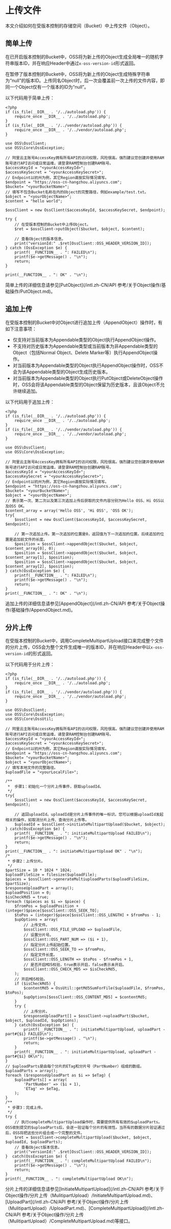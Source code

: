 # 上传文件

本文介绍如何在受版本控制的存储空间（Bucket）中上传文件（Object）。

## 简单上传

在已开启版本控制的Bucket中，OSS将为新上传的Object生成全局唯一的随机字符串版本ID，并在响应Header中通过`x-oss-version-id`形式返回。

在暂停了版本控制的Bucket中，OSS将为新上传的Object生成特殊字符串为“null”的版本ID。上传同名Object时，后一次会覆盖前一次上传的文件内容，即同一个Object仅有一个版本的ID为“null”。

以下代码用于简单上传：

```
<?php
if (is_file(__DIR__ . '/../autoload.php')) {
    require_once __DIR__ . '/../autoload.php';
}
if (is_file(__DIR__ . '/../vendor/autoload.php')) {
    require_once __DIR__ . '/../vendor/autoload.php';
}

use OSS\OssClient;
use OSS\Core\OssException;

// 阿里云主账号AccessKey拥有所有API的访问权限，风险很高。强烈建议您创建并使用RAM账号进行API访问或日常运维，请登录RAM控制台创建RAM账号。
$accessKeyId = "<yourAccessKeyId>";
$accessKeySecret = "<yourAccessKeySecret>";
// Endpoint以杭州为例，其它Region请按实际情况填写。
$endpoint = "https://oss-cn-hangzhou.aliyuncs.com";
$bucket= "<yourBucketName>";
// 填写不包含Bucket名称在内的Object的完整路径，例如example/test.txt。
$object = "<yourObjectName>";
$content = "hello world";

$ossClient = new OssClient($accessKeyId, $accessKeySecret, $endpoint);

try {
    // 在受版本控制的Bucket中上传Object。
    $ret = $ossClient->putObject($bucket, $object, $content);

    // 查看Object的版本信息。
    print("versionId:" .$ret[OssClient::OSS_HEADER_VERSION_ID]);
} catch (OssException $e) {
    printf(__FUNCTION__ . ": FAILED\n");
    printf($e->getMessage() . "\n");
    return;
}

print(__FUNCTION__ . ": OK" . "\n");
```

简单上传的详细信息请参见[PutObject](/intl.zh-CN/API 参考/关于Object操作/基础操作/PutObject.md)。

## 追加上传

在受版本控制的Bucket中对Object进行追加上传（AppendObject）操作时，有如下注意事项：

-   仅支持对当前版本为Appendable类型的Object执行AppendObject操作。
-   不支持对历史版本为Appendable类型或当前版本为非Appendable类型的Object（包括Normal Object、Delete Marker等）执行AppendObject操作。
-   对当前版本为Appendable类型的Object执行AppendObject操作时，OSS不会为该Appendable类型的Object生成历史版本。
-   对当前版本为Appendable类型的Object执行PutObject或DeleteObject操作时，OSS会将该Appendable类型的Object保留为历史版本，且该Object不允许继续追加。

以下代码用于追加上传：

```
<?php
if (is_file(__DIR__ . '/../autoload.php')) {
    require_once __DIR__ . '/../autoload.php';
}
if (is_file(__DIR__ . '/../vendor/autoload.php')) {
    require_once __DIR__ . '/../vendor/autoload.php';
}

use OSS\OssClient;
use OSS\Core\OssException;

// 阿里云主账号AccessKey拥有所有API的访问权限，风险很高。强烈建议您创建并使用RAM账号进行API访问或日常运维，请登录RAM控制台创建RAM账号。
$accessKeyId = "<yourAccessKeyId>";
$accessKeySecret = "<yourAccessKeySecret>";
// Endpoint以杭州为例，其它Region请按实际情况填写。
$endpoint = "https://oss-cn-hangzhou.aliyuncs.com";
$bucket= "<yourBucketName>";
$object = "<yourObjectName>";
// 表示第一次、第二次以及第三次追加上传后获取的文件内容分别为Hello OSS、Hi OSS以及OSS OK。
$content_array = array('Hello OSS', 'Hi OSS', 'OSS OK');
try{
    $ossClient = new OssClient($accessKeyId, $accessKeySecret, $endpoint);

    // 第一次追加上传。第一次追加的位置是0，返回值为下一次追加的位置。后续追加的位置是追加前文件的长度。
    $position = $ossClient->appendObject($bucket, $object, $content_array[0], 0);    
    $position = $ossClient->appendObject($bucket, $object, $content_array[1], $position);   
    $position = $ossClient->appendObject($bucket, $object, $content_array[2], $position);
} catch(OssException $e) {
    printf(__FUNCTION__ . ": FAILED\n");
    printf($e->getMessage() . "\n");
    return;
}
print(__FUNCTION__ . ": OK" . "\n");
```

追加上传的详细信息请参见[AppendObject](/intl.zh-CN/API 参考/关于Object操作/基础操作/AppendObject.md)。

## 分片上传

在受版本控制的Bucket中，调用CompleteMultipartUpload接口来完成整个文件的分片上传，OSS会为整个文件生成唯一的版本ID，并在响应Header中以`x-oss-version-id`的形式返回。

以下代码用于分片上传：

```
<?php
if (is_file(__DIR__ . '/../autoload.php')) {
    require_once __DIR__ . '/../autoload.php';
}
if (is_file(__DIR__ . '/../vendor/autoload.php')) {
    require_once __DIR__ . '/../vendor/autoload.php';
}

use OSS\OssClient;
use OSS\Core\OssException;
use OSS\Core\OssUtil;

// 阿里云主账号AccessKey拥有所有API的访问权限，风险很高。强烈建议您创建并使用RAM账号进行API访问或日常运维，请登录RAM控制台创建RAM账号。
$accessKeyId = "<yourAccessKeyId>";
$accessKeySecret = "<yourAccessKeySecret>";
// Endpoint以杭州为例，其它Region请按实际情况填写。
$endpoint = "https://oss-cn-hangzhou.aliyuncs.com";
$bucket= "<yourBucketName>";
$object = "<yourObjectName>";
// 填写本地文件的完整路径。
$uploadFile = "<yourLocalFile>";

/**
 *  步骤1：初始化一个分片上传事件，获取uploadId。
 */
try{
    $ossClient = new OssClient($accessKeyId, $accessKeySecret, $endpoint);

    // 返回uploadId。uploadId是分片上传事件的唯一标识。您可以根据uploadId发起相关的操作，如取消分片上传、查询分片上传等。
    $uploadId = $ossClient->initiateMultipartUpload($bucket, $object);
} catch(OssException $e) {
    printf(__FUNCTION__ . ": initiateMultipartUpload FAILED\n");
    printf($e->getMessage() . "\n");
    return;
}
print(__FUNCTION__ . ": initiateMultipartUpload OK" . "\n");
/*
 * 步骤2：上传分片。
 */
$partSize = 10 * 1024 * 1024;
$uploadFileSize = filesize($uploadFile);
$pieces = $ossClient->generateMultiuploadParts($uploadFileSize, $partSize);
$responseUploadPart = array();
$uploadPosition = 0;
$isCheckMd5 = true;
foreach ($pieces as $i => $piece) {
    $fromPos = $uploadPosition + (integer)$piece[$ossClient::OSS_SEEK_TO];
    $toPos = (integer)$piece[$ossClient::OSS_LENGTH] + $fromPos - 1;
    $upOptions = array(
        // 上传文件。
        $ossClient::OSS_FILE_UPLOAD => $uploadFile,
        // 设置分片号。
        $ossClient::OSS_PART_NUM => ($i + 1),
        // 指定分片上传起始位置。
        $ossClient::OSS_SEEK_TO => $fromPos,
        // 指定文件长度。
        $ossClient::OSS_LENGTH => $toPos - $fromPos + 1,
        // 是否开启MD5校验，true表示开启，false表示未开启。
        $ossClient::OSS_CHECK_MD5 => $isCheckMd5,
    );
    // 开启MD5校验。
    if ($isCheckMd5) {
        $contentMd5 = OssUtil::getMd5SumForFile($uploadFile, $fromPos, $toPos);
        $upOptions[$ossClient::OSS_CONTENT_MD5] = $contentMd5;
    }
    try {
        // 上传分片。
        $responseUploadPart[] = $ossClient->uploadPart($bucket, $object, $uploadId, $upOptions);
    } catch(OssException $e) {
        printf(__FUNCTION__ . ": initiateMultipartUpload, uploadPart - part#{$i} FAILED\n");
        printf($e->getMessage() . "\n");
        return;
    }
    printf(__FUNCTION__ . ": initiateMultipartUpload, uploadPart - part#{$i} OK\n");
}
// $uploadParts是由每个分片的ETag和分片号（PartNumber）组成的数组。
$uploadParts = array();
foreach ($responseUploadPart as $i => $eTag) {
    $uploadParts[] = array(
        'PartNumber' => ($i + 1),
        'ETag' => $eTag,
    );
}
/**
 * 步骤3：完成上传。
 */
try {
    // 执行completeMultipartUpload操作时，需要提供所有有效的$uploadParts。OSS收到提交的$uploadParts后，会逐一验证每个分片的有效性。当所有的数据分片验证通过后，OSS将把这些分片组合成一个完整的文件。
    $ret = $ossClient->completeMultipartUpload($bucket, $object, $uploadId, $uploadParts);
    // 查看Object版本信息。
    print("versionId:" .$ret[OssClient::OSS_HEADER_VERSION_ID]);
}  catch(OssException $e) {
    printf(__FUNCTION__ . ": completeMultipartUpload FAILED\n");
    printf($e->getMessage() . "\n");
    return;
}
printf(__FUNCTION__ . ": completeMultipartUpload OK\n");   
```

分片上传的详细信息请参见[InitiateMultipartUpload](/intl.zh-CN/API 参考/关于Object操作/分片上传（MulitipartUpload）/InitiateMultipartUpload.md)、[UploadPart](/intl.zh-CN/API 参考/关于Object操作/分片上传（MulitipartUpload）/UploadPart.md)、[CompleteMultipartUpload](/intl.zh-CN/API 参考/关于Object操作/分片上传（MulitipartUpload）/CompleteMultipartUpload.md)等接口。

